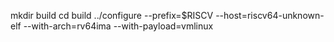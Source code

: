 mkdir build
cd build
../configure --prefix=$RISCV --host=riscv64-unknown-elf --with-arch=rv64ima --with-payload=vmlinux
